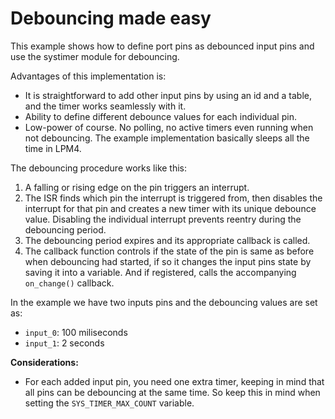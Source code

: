 # Debouncing made easy

This example shows how to define port pins as debounced input pins and
use the systimer module for debouncing.

Advantages of this implementation is:

* It is straightforward to add other input pins by using an id and a table,
  and the timer works seamlessly with it.
* Ability to define different debounce values for each individual pin.
* Low-power of course. No polling, no active timers even running when not
  debouncing. The example implementation basically sleeps all the time in LPM4.

The debouncing procedure works like this:

1. A falling or rising edge on the pin triggers an interrupt.
2. The ISR finds which pin the interrupt is triggered from, then disables
   the interrupt for that pin and creates a new timer with its unique
   debounce value. Disabling the individual interrupt prevents reentry
   during the debouncing period.
3. The debouncing period expires and its appropriate callback is called.
4. The callback function controls if the state of the pin is same
   as before when debouncing had started, if so it changes the input pins state
   by saving it into a variable. And if registered, calls the accompanying
   `on_change()` callback.

In the example we have two inputs pins and the debouncing values are set as:
* `input_0`: 100 miliseconds
* `input_1`: 2 seconds

**Considerations:**

* For each added input pin, you need one extra timer, keeping in mind that all pins
can be debouncing at the same time. So keep this in mind when setting the
`SYS_TIMER_MAX_COUNT` variable.


